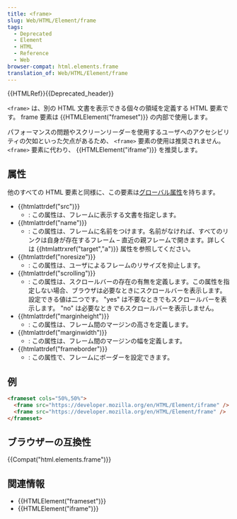 ```yaml
---
title: <frame>
slug: Web/HTML/Element/frame
tags:
  - Deprecated
  - Element
  - HTML
  - Reference
  - Web
browser-compat: html.elements.frame
translation_of: Web/HTML/Element/frame
---
```

{{HTMLRef}}{{Deprecated_header}}

`<frame>` は、別の HTML 文書を表示できる個々の領域を定義する HTML 要素です。 frame 要素は {{HTMLElement("frameset")}} の内部で使用します。

パフォーマンスの問題やスクリーンリーダーを使用するユーザへのアクセシビリティの欠如といった欠点があるため、 `<frame>` 要素の使用は推奨されません。 `<frame>` 要素に代わり、 {{HTMLElement("iframe")}} を推奨します。

## 属性

他のすべての HTML 要素と同様に、この要素は[グローバル属性](/ja/docs/HTML/Global_attributes)を持ちます。

- {{htmlattrdef("src")}}
  - : この属性は、フレームに表示する文書を指定します。
- {{htmlattrdef("name")}}
  - : この属性は、フレームに名前をつけます。名前がなければ、すべてのリンクは自身が存在するフレーム – 直近の親フレームで開きます。詳しくは {{htmlattrxref("target","a")}} 属性を参照してください。
- {{htmlattrdef("noresize")}}
  - : この属性は、ユーザによるフレームのリサイズを抑止します。
- {{htmlattrdef("scrolling")}}
  - : この属性は、スクロールバーの存在の有無を定義します。この属性を指定しない場合、ブラウザは必要なときにスクロールバーを表示します。設定できる値は二つです。 "yes" は不要なときでもスクロールバーを表示します。 "no" は必要なとき*でも*スクロールバーを表示しません。
- {{htmlattrdef("marginheight")}}
  - : この属性は、フレーム間のマージンの高さを定義します。
- {{htmlattrdef("marginwidth")}}
  - : この属性は、フレーム間のマージンの幅を定義します。
- {{htmlattrdef("frameborder")}}
  - : この属性で、フレームにボーダーを設定できます。

## 例

```html
<frameset cols="50%,50%">
  <frame src="https://developer.mozilla.org/en/HTML/Element/iframe" />
  <frame src="https://developer.mozilla.org/en/HTML/Element/frame" />
</frameset>
```

## ブラウザーの互換性

{{Compat("html.elements.frame")}}

## 関連情報

- {{HTMLElement("frameset")}}
- {{HTMLElement("iframe")}}
